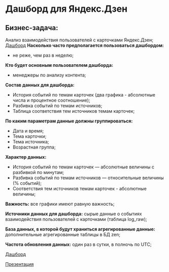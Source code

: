# Дашборд для Яндекс.Дзен
## Бизнес-задача:
Анализ взаимодействия пользователей с карточками Яндекс.Дзен;
[Дашборд](https://public.tableau.com/shared/4CXXBDRZ9?:display_count=n&:origin=viz_share_link)
**Насколько часто предполагается пользоваться дашбордом:**

- не реже, чем раз в неделю;

**Кто будет основным пользователем дашборда:**

- менеджеры по анализу контента;

**Состав данных для дашборда:**
- История событий по темам карточек (два графика - абсолютные числа и процентное соотношение);
- Разбивка событий по темам источников;
- Таблица соответствия тем источников темам карточек;

**По каким параметрам данные должны группироваться:**
- Дата и время;
- Тема карточки;
- Тема источника;
- Возрастная группа;

**Характер данных:**
- История событий по темам карточек — абсолютные величины с разбивкой по минутам;
- Разбивка событий по темам источников — относительные величины (% событий);
- Соответствия тем источников темам карточек - абсолютные величины;

**Важность:** все графики имеют равную важность;

**Источники данных для дашборда:** cырые данные о событиях взаимодействия пользователей с карточками (таблица log_raw);

**База данных, в которой будут храниться агрегированные данные:** дополнительные агрегированные таблицы в БД zen;

**Частота обновления данных:** один раз в сутки, в полночь по UTC;

[Дашборд](https://public.tableau.com/shared/4CXXBDRZ9?:display_count=n&:origin=viz_share_link)

[Презентация]()
